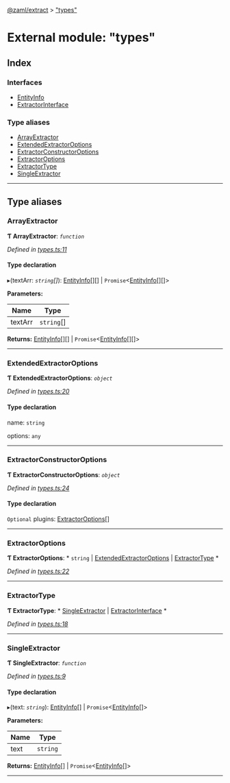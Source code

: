 [@zaml/extract](../README.md) > ["types"](../modules/_types_.md)

# External module: "types"

## Index

### Interfaces

* [EntityInfo](../interfaces/_types_.entityinfo.md)
* [ExtractorInterface](../interfaces/_types_.extractorinterface.md)

### Type aliases

* [ArrayExtractor](_types_.md#arrayextractor)
* [ExtendedExtractorOptions](_types_.md#extendedextractoroptions)
* [ExtractorConstructorOptions](_types_.md#extractorconstructoroptions)
* [ExtractorOptions](_types_.md#extractoroptions)
* [ExtractorType](_types_.md#extractortype)
* [SingleExtractor](_types_.md#singleextractor)

---

## Type aliases

<a id="arrayextractor"></a>

###  ArrayExtractor

**Ƭ ArrayExtractor**: *`function`*

*Defined in [types.ts:11](https://github.com/nexushubs/zaml-lang/blob/91fabd9/packages/zaml-extract/src/types.ts#L11)*

#### Type declaration
▸(textArr: *`string`[]*):  [EntityInfo](../interfaces/_types_.entityinfo.md)[][] &#124; `Promise`<[EntityInfo](../interfaces/_types_.entityinfo.md)[][]>

**Parameters:**

| Name | Type |
| ------ | ------ |
| textArr | `string`[] |

**Returns:**  [EntityInfo](../interfaces/_types_.entityinfo.md)[][] &#124; `Promise`<[EntityInfo](../interfaces/_types_.entityinfo.md)[][]>

___
<a id="extendedextractoroptions"></a>

###  ExtendedExtractorOptions

**Ƭ ExtendedExtractorOptions**: *`object`*

*Defined in [types.ts:20](https://github.com/nexushubs/zaml-lang/blob/91fabd9/packages/zaml-extract/src/types.ts#L20)*

#### Type declaration

 name: `string`

 options: `any`

___
<a id="extractorconstructoroptions"></a>

###  ExtractorConstructorOptions

**Ƭ ExtractorConstructorOptions**: *`object`*

*Defined in [types.ts:24](https://github.com/nexushubs/zaml-lang/blob/91fabd9/packages/zaml-extract/src/types.ts#L24)*

#### Type declaration

`Optional`  plugins: [ExtractorOptions](_types_.md#extractoroptions)[]

___
<a id="extractoroptions"></a>

###  ExtractorOptions

**Ƭ ExtractorOptions**: * `string` &#124; [ExtendedExtractorOptions](_types_.md#extendedextractoroptions) &#124; [ExtractorType](_types_.md#extractortype)
*

*Defined in [types.ts:22](https://github.com/nexushubs/zaml-lang/blob/91fabd9/packages/zaml-extract/src/types.ts#L22)*

___
<a id="extractortype"></a>

###  ExtractorType

**Ƭ ExtractorType**: * [SingleExtractor](_types_.md#singleextractor) &#124; [ExtractorInterface](../interfaces/_types_.extractorinterface.md)
*

*Defined in [types.ts:18](https://github.com/nexushubs/zaml-lang/blob/91fabd9/packages/zaml-extract/src/types.ts#L18)*

___
<a id="singleextractor"></a>

###  SingleExtractor

**Ƭ SingleExtractor**: *`function`*

*Defined in [types.ts:9](https://github.com/nexushubs/zaml-lang/blob/91fabd9/packages/zaml-extract/src/types.ts#L9)*

#### Type declaration
▸(text: *`string`*):  [EntityInfo](../interfaces/_types_.entityinfo.md)[] &#124; `Promise`<[EntityInfo](../interfaces/_types_.entityinfo.md)[]>

**Parameters:**

| Name | Type |
| ------ | ------ |
| text | `string` |

**Returns:**  [EntityInfo](../interfaces/_types_.entityinfo.md)[] &#124; `Promise`<[EntityInfo](../interfaces/_types_.entityinfo.md)[]>

___

